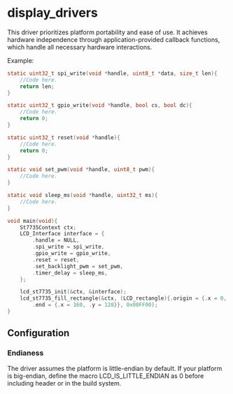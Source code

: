 # display_drivers
This driver prioritizes platform portability and ease of use. It achieves hardware independence
through application-provided callback functions, which handle all necessary hardware interactions.

Example:
```C
static uint32_t spi_write(void *handle, uint8_t *data, size_t len){
    //Code here.
    return len;
}

static uint32_t gpio_write(void *handle, bool cs, bool dc){
    //Code here.
    return 0;
}

static uint32_t reset(void *handle){
    //Code here.
    return 0;
}

static void set_pwm(void *handle, uint8_t pwm){
    //Code here.
}

static void sleep_ms(void *handle, uint32_t ms){
    //Code here.
}

void main(void){
    St7735Context ctx;
    LCD_Interface interface = {
        .handle = NULL,
        .spi_write = spi_write,
        .gpio_write = gpio_write,
        .reset = reset,
        .set_backlight_pwm = set_pwm,
        .timer_delay = sleep_ms,
    };

    lcd_st7735_init(&ctx, &interface);
    lcd_st7735_fill_rectangle(&ctx, (LCD_rectangle){.origin = {.x = 0, .y = 0},
        .end = {.x = 160, .y = 128}}, 0x00FF00);
}
```

## Configuration
### Endianess
The driver assumes the platform is little-endian by default. If your platform is big-endian, define the macro LCD_IS_LITTLE_ENDIAN as 0 before including header or in the build system.
